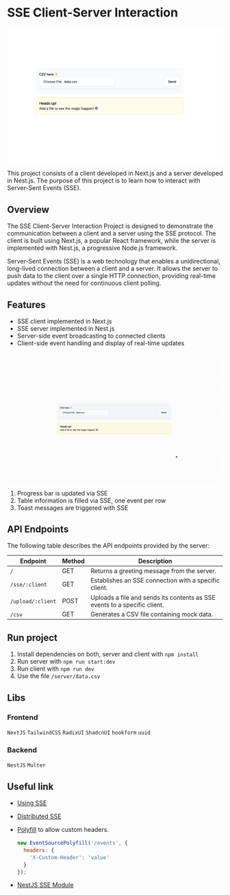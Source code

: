 # SSE Client-Server Interaction

![project main view](./assets/main_screen.png)

This project consists of a client developed in Next.js and a server developed in Nest.js. The purpose of this project is to learn how to interact with Server-Sent Events (SSE).

## Overview

The SSE Client-Server Interaction Project is designed to demonstrate the communication between a client and a server using the SSE protocol. The client is built using Next.js, a popular React framework, while the server is implemented with Nest.js, a progressive Node.js framework.

Server-Sent Events (SSE) is a web technology that enables a unidirectional, long-lived connection between a client and a server. It allows the server to push data to the client over a single HTTP connection, providing real-time updates without the need for continuous client polling.

## Features

- SSE client implemented in Next.js
- SSE server implemented in Nest.js
- Server-side event broadcasting to connected clients
- Client-side event handling and display of real-time updates

![project preview](./assets/preview.gif)

1. Progress bar is updated via SSE
2. Table information is filled via SSE, one event per row
3. Toast messages are triggered with SSE

## API Endpoints

The following table describes the API endpoints provided by the server:

| Endpoint          | Method | Description                                                               |
| ----------------- | ------ | ------------------------------------------------------------------------- |
| `/`               | GET    | Returns a greeting message from the server.                               |
| `/sse/:client`    | GET    | Establishes an SSE connection with a specific client.                     |
| `/upload/:client` | POST   | Uploads a file and sends its contents as SSE events to a specific client. |
| `/csv`            | GET    | Generates a CSV file containing mock data.                                |

## Run project

1. Install dependencies on both, server and client with `npm install`
2. Run server with `npm run start:dev`
3. Run client with `npm run dev`
4. Use the file `/server/data.csv`

## Libs

### Frontend

`NextJS` `TailwindCSS` `RadixUI` `ShadcnUI` `hookform` `uuid`

### Backend

`NestJS` `Multer`

## Useful link

- [Using SSE](https://developer.mozilla.org/en-US/docs/Web/API/Server-sent_events/Using_server-sent_events)

- [Distributed SSE](https://www.geekyhacker.com/distributed-sse-with-spring-sseemitter-and-redis-pub-sub/)

- [Polyfill](https://github.com/Yaffle/EventSource/#custom-headers) to allow custom headers.

  ```js
  new EventSourcePolyfill('/events', {
    headers: {
      'X-Custom-Header': 'value'
    }
  });
  ```

- [NestJS SSE Module](https://docs.nestjs.com/techniques/server-sent-events)
